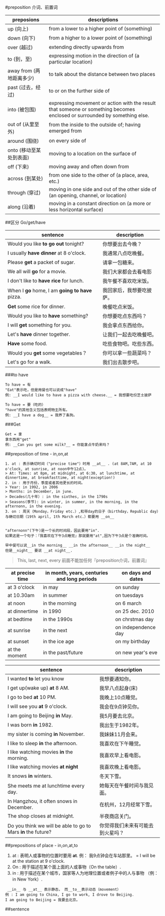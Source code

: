 #preposition 介词、前置词

preposions | descriptions
-----------|---
up (向上) | from a lower to a higher point of (something)
down (向下) | from a higher to a lower point of (something)
over (越过) | extending directly upwards from
to (到，至) | expressing motion in the direction of (a particular location)
away from (两地距离多少) | to talk about the distance between two places
past (过去，经过) | to or on the further side of
into (被包围) | expressing movement or action with the result that someone or something becomes enclosed or surrounded by something else.
out of (从里至外) | from the inside to the outside of; having emerged from
around (围绕) | on every side of
onto (移动至某处到表面) | moving to a location on the surface of
off (下来) | moving away and often down from
across (到某处) | from one side to the other of (a place, area, etc.)
through (穿过) | moving in one side and out of the other side of (an opening, channel, or location)
along (沿着) | moving in a constant direction on (a more or less horizontal surface)

##区分 Go/get/have

sentence | description
---|---
Would you like __to go out__ tonight? | 你想要出去今晚？
I usually __have dinner__ at 8 o'clock. | 我通常八点吃晚餐。
Please __get__ a packet of sugar. | 请拿一包糖来。
We all will __go__ for a movie. | 我们大家都会去看电影
I don't like to __have rice__ for lunch. | 我午餐不喜欢吃米饭。
When I __go__ home, I am __going to__ __have__ pizza. | 我回家后，我想要吃披萨。
__Get__ some rice for dinner. | 晚餐吃点米饭。
Would you like to __have__ something? | 你想要吃点东西吗？
I will __get__ something for you. | 我会拿点东西给你。
Let's __have__ dinner together. | 让我们一起去吃晚餐吧。
__Have__ some food. | 吃些食物吧。吃些东西。
Would you __get__ some vegetables？ | 你可以拿一些蔬菜吗？ 
Let's go for a walk. | 我们出去散步吧。

###to have

```
To have = 有
"Eat"表示吃，但是用餐也可以说成"have"
例: __I would like to have a pizza with cheese.__ = 我想要吃份芝士披萨

To have = 要（吃的）
"have"的其他含义包括表明物主所有。
例: __I have a dog__ = 我养了条狗。
```

###Get

```
Get = 拿
拿东西用"get"
例: __Can you get some milk?__ = 你能拿点牛奶来吗？
```

##preposition of time - in,on,at

```
1. at : 表示确切时间（"precise time"）时用 __at__ . (at 8AM,7AM, at 10 o'clock, at sunrise, at noon中午12点)。
> At: Times: at 8pm, at midnight, at 6:30, at lunchtime, at dinnertime, at breakfasttime, at night(exception!)
2. in : 用于月份，季度或者其他更长的时间。
> Year: in 1992, in 2006
> Months: in December, in june.
> Decades(几十年）: in the sixthes, in the 1790s
> Seasons(季节): in winter, in summer, in the morning, in the afternonn, in the evening.
3. on : 周天（Monday，Friday etc.）,和带day的日子（birthday，Republic day）与确切日期（19th april, 1th March etc.）都要用 __on__


"afternonn"(下午)是一个长的时间段，因此要用"in". 
如果这是一个句子：『我喜欢在下午3点睡觉』那就要用"at",因为下午3点是个准确时间。

早中餐可以说__in the morning__ __in the afternoon__ __in the night__
但是__night__ 要说 __at night__.
```

> This, last, next, every 前面不能加任何『preposition介词，前置词』

__at__ precise time | __in__ month, years, centuries and long periods | __on__ days and dates
------------------|------------------------------------------------|---
at 3 o'clock | in may | on sunday
at 10.30am | in summer | on tuesdays
at noon | in the morning | on 6 march
at dinnertime | in 1990 | on 25 dec. 2010
at bedtime | in the 1990s | on chrstmas day
at sunrise | in the next | on independence day
at sunset | in the ice age | on my birthday
at the moment | in the past/future | on new year's eve

sentence | description
---|---
I wanted __to__ let you know | 我想要通知你。
I get up(wake up) __at__ 8 AM. | 我早八点起身(床)
I go to bed __at__ 10 PM. | 我晚上10点睡觉。
I will see you __at__ 9 o'clock. | 我会在9点钟见你。
I am going to Beijing __in__ May. | 我5月要去北京。
I was born __in__ 1982. | 我出生于1982年。
my sister is coming __in__ November. | 我妹妹11月会来。
I like to sleep __in__ the afternoon. | 我喜欢在下午睡觉。
I like watching movies __in__ the morning. | 我喜欢早上看电影。
I like watching movies __at night__ | 我喜欢晚上看电影。
It snows __in__ winters. | 冬天下雪。
She meets me at lunchtime every day. | 她每天在午餐时间与我见面。
In Hangzhou, it often snows in December. | 在杭州，12月经常下雪。
The shop closes at midnight. | 半夜商店关门。
Do you think we will be able to go to Mars __in__ the future? | 你觉得我们未来有可能去到火星吗？

##prepositions of place - in,on,at,to

1. at : 表明人或事物的位置时要用 __at__.
例： 我9点钟会在车站那里。 = I will be at the station at 9 o'clock.
2. On : 用于描述在某个面上面的人或事物（On the table）.
3. in : 用于描述在某个城市，国家等人为地理位置或者例子中的人与事物 （例： in New York）.

```
 __in__ 与 __at__ 表示静态， 而__to__表示动态（movement）
例 : I am going to China, I go to work, I drove to Beijing.
I am going to Beijing = 我要去北京。
```
##sentence


